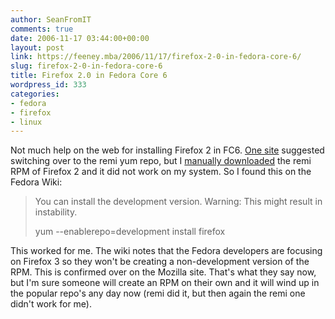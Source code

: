 ```yaml
---
author: SeanFromIT
comments: true
date: 2006-11-17 03:44:00+00:00
layout: post
link: https://feeney.mba/2006/11/17/firefox-2-0-in-fedora-core-6/
slug: firefox-2-0-in-fedora-core-6
title: Firefox 2.0 in Fedora Core 6
wordpress_id: 333
categories:
- fedora
- firefox
- linux
---
```


Not much help on the web for installing Firefox 2 in FC6. [One site](http://www.philoking.com/2006/11/15/how-to-update-to-firefox-20-on-fedora-core-6-the-easy-way/) suggested switching over to the remi yum repo, but I [manually downloaded](http://www.diaspoir.net/blog/mt/2006/10/firefox_2_on_fedora_core_6.html) the remi RPM of Firefox 2 and it did not work on my system. So I found this on the Fedora Wiki:

<blockquote>You can install the development version. Warning: This might result in instability.  
  
yum --enablerepo=development install firefox  
</blockquote>

This worked for me. The wiki notes that the Fedora developers are focusing on Firefox 3 so they won't be creating a non-development version of the RPM. This is confirmed over on the Mozilla site. That's what they say now, but I'm sure someone will create an RPM on their own and it will wind up in the popular repo's any day now (remi did it, but then again the remi one didn't work for me).
